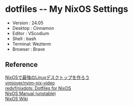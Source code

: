 # dotfiles -- My NixOS Settings

- Version : 24.05
- Desktop : Cinnamon
- Editor  : VScodium
- Shell   : bash
- Terminal: Wezterm
- Browser : Brave

## Reference
[NixOSで最強のLinuxデスクトップを作ろう](https://zenn.dev/asa1984/articles/nixos-is-the-best)  
[vimjoyer/nvim-nix-video](https://github.com/vimjoyer/nvim-nix-video/tree/main)  
[redyf/nixdots: Dotfiles for NixOS](https://github.com/redyf/nixdots)  
[NixOS Manual (unstable)](https://nixos.org/manual/nixos/unstable/)  
[NixOS Wiki](https://nixos.wiki/wiki/Main_Page)
